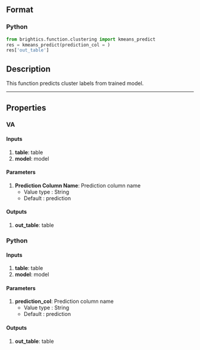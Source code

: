 ## Format
### Python
```python
from brightics.function.clustering import kmeans_predict
res = kmeans_predict(prediction_col = )
res['out_table']
```

## Description
This function predicts cluster labels from trained model.

---

## Properties
### VA
#### Inputs
1. **table**: table
2. **model**: model

#### Parameters
1. **Prediction Column Name**: Prediction column name
   - Value type : String
   - Default : prediction

#### Outputs
1. **out_table**: table

### Python
#### Inputs
1. **table**: table
2. **model**: model

#### Parameters
1. **prediction_col**: Prediction column name
   - Value type : String
   - Default : prediction

#### Outputs
1. **out_table**: table

